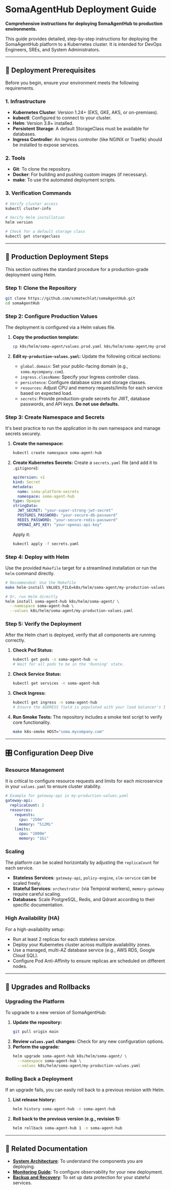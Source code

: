 # SomaAgentHub Deployment Guide

**Comprehensive instructions for deploying SomaAgentHub to production environments.**

This guide provides detailed, step-by-step instructions for deploying the SomaAgentHub platform to a Kubernetes cluster. It is intended for DevOps Engineers, SREs, and System Administrators.

---

## 🎯 Deployment Prerequisites

Before you begin, ensure your environment meets the following requirements.

### 1. Infrastructure
- **Kubernetes Cluster**: Version 1.24+ (EKS, GKE, AKS, or on-premises).
- **kubectl**: Configured to connect to your cluster.
- **Helm**: Version 3.8+ installed.
- **Persistent Storage**: A default StorageClass must be available for databases.
- **Ingress Controller**: An Ingress controller (like NGINX or Traefik) should be installed to expose services.

### 2. Tools
- **Git**: To clone the repository.
- **Docker**: For building and pushing custom images (if necessary).
- **make**: To use the automated deployment scripts.

### 3. Verification Commands
```bash
# Verify cluster access
kubectl cluster-info

# Verify Helm installation
helm version

# Check for a default storage class
kubectl get storageclass
```

---

## 🚀 Production Deployment Steps

This section outlines the standard procedure for a production-grade deployment using Helm.

### Step 1: Clone the Repository
```bash
git clone https://github.com/somatechlat/somaAgentHub.git
cd somaAgentHub
```

### Step 2: Configure Production Values
The deployment is configured via a Helm values file.

1.  **Copy the production template:**
    ```bash
    cp k8s/helm/soma-agent/values.prod.yaml k8s/helm/soma-agent/my-production-values.yaml
    ```

2.  **Edit `my-production-values.yaml`:**
    Update the following critical sections:
    - `global.domain`: Set your public-facing domain (e.g., `soma.mycompany.com`).
    - `ingress.className`: Specify your Ingress controller class.
    - `persistence`: Configure database sizes and storage classes.
    - `resources`: Adjust CPU and memory requests/limits for each service based on expected load.
    - `secrets`: Provide production-grade secrets for JWT, database passwords, and API keys. **Do not use defaults.**

### Step 3: Create Namespace and Secrets
It's best practice to run the application in its own namespace and manage secrets securely.

1.  **Create the namespace:**
    ```bash
    kubectl create namespace soma-agent-hub
    ```

2.  **Create Kubernetes Secrets:**
    Create a `secrets.yaml` file (and add it to `.gitignore`):
    ```yaml
    apiVersion: v1
    kind: Secret
    metadata:
      name: soma-platform-secrets
      namespace: soma-agent-hub
    type: Opaque
    stringData:
      JWT_SECRET: "your-super-strong-jwt-secret"
      POSTGRES_PASSWORD: "your-secure-db-password"
      REDIS_PASSWORD: "your-secure-redis-password"
      OPENAI_API_KEY: "your-openai-api-key"
    ```
    Apply it:
    ```bash
    kubectl apply -f secrets.yaml
    ```

### Step 4: Deploy with Helm
Use the provided `Makefile` target for a streamlined installation or run the `helm` command directly.

```bash
# Recommended: Use the Makefile
make helm-install VALUES_FILE=k8s/helm/soma-agent/my-production-values.yaml

# Or, run Helm directly
helm install soma-agent-hub k8s/helm/soma-agent/ \
  --namespace soma-agent-hub \
  --values k8s/helm/soma-agent/my-production-values.yaml
```

### Step 5: Verify the Deployment
After the Helm chart is deployed, verify that all components are running correctly.

1.  **Check Pod Status:**
    ```bash
    kubectl get pods -n soma-agent-hub -w
    # Wait for all pods to be in the 'Running' state.
    ```

2.  **Check Service Status:**
    ```bash
    kubectl get services -n soma-agent-hub
    ```

3.  **Check Ingress:**
    ```bash
    kubectl get ingress -n soma-agent-hub
    # Ensure the ADDRESS field is populated with your load balancer's IP.
    ```

4.  **Run Smoke Tests:**
    The repository includes a smoke test script to verify core functionality.
    ```bash
    make k8s-smoke HOST="soma.mycompany.com"
    ```

---

## 🎛️ Configuration Deep Dive

### Resource Management
It is critical to configure resource requests and limits for each microservice in your `values.yaml` to ensure cluster stability.

```yaml
# Example for gateway-api in my-production-values.yaml
gateway-api:
  replicaCount: 2
  resources:
    requests:
      cpu: "250m"
      memory: "512Mi"
    limits:
      cpu: "1000m"
      memory: "1Gi"
```

### Scaling
The platform can be scaled horizontally by adjusting the `replicaCount` for each service.

-   **Stateless Services**: `gateway-api`, `policy-engine`, `slm-service` can be scaled freely.
-   **Stateful Services**: `orchestrator` (via Temporal workers), `memory-gateway` require careful scaling.
-   **Databases**: Scale PostgreSQL, Redis, and Qdrant according to their specific documentation.

### High Availability (HA)
For a high-availability setup:
- Run at least 2 replicas for each stateless service.
- Deploy your Kubernetes cluster across multiple availability zones.
- Use a managed, multi-AZ database service (e.g., AWS RDS, Google Cloud SQL).
- Configure Pod Anti-Affinity to ensure replicas are scheduled on different nodes.

---

## 🔄 Upgrades and Rollbacks

### Upgrading the Platform
To upgrade to a new version of SomaAgentHub:

1.  **Update the repository:**
    ```bash
    git pull origin main
    ```
2.  **Review `values.yaml` changes:** Check for any new configuration options.
3.  **Perform the upgrade:**
    ```bash
    helm upgrade soma-agent-hub k8s/helm/soma-agent/ \
      --namespace soma-agent-hub \
      --values k8s/helm/soma-agent/my-production-values.yaml
    ```

### Rolling Back a Deployment
If an upgrade fails, you can easily roll back to a previous revision with Helm.

1.  **List release history:**
    ```bash
    helm history soma-agent-hub -n soma-agent-hub
    ```
2.  **Roll back to the previous version (e.g., revision 1):**
    ```bash
    helm rollback soma-agent-hub 1 -n soma-agent-hub
    ```

---

## 🔗 Related Documentation
- **[System Architecture](architecture.md)**: To understand the components you are deploying.
- **[Monitoring Guide](monitoring.md)**: To configure observability for your new deployment.
- **[Backup and Recovery](backup-and-recovery.md)**: To set up data protection for your stateful services.
```